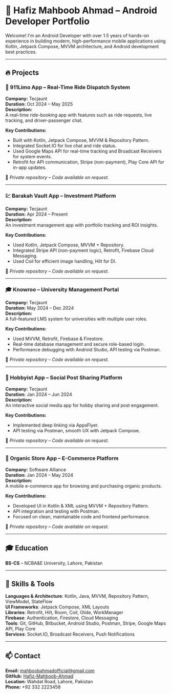 
# 📱 Hafiz Mahboob Ahmad – Android Developer Portfolio

Welcome! I'm an Android Developer with over 1.5 years of hands-on experience in building modern, high-performance mobile applications using Kotlin, Jetpack Compose, MVVM architecture, and Android development best practices.

---

## 🔥 Projects

### 🚖 911Limo App – Real-Time Ride Dispatch System
**Company:** Tecjaunt  
**Duration:** Oct 2024 – May 2025  
**Description:**  
A real-time ride-booking app with features such as ride requests, live tracking, and driver-passenger chat.

**Key Contributions:**
- Built with Kotlin, Jetpack Compose, MVVM & Repository Pattern.
- Integrated Socket.IO for live chat and ride status.
- Used Google Maps API for real-time tracking and Broadcast Receivers for system events.
- Retrofit for API communication, Stripe (non-payment), Play Core API for in-app updates.

📍 *Private repository – Code available on request.*

---


### 💹 Barakah Vault App – Investment Platform  
**Company:** Tecjaunt  
**Duration:** Apr 2024 – Present  
**Description:**  
An investment management app with portfolio tracking and ROI insights.

**Key Contributions:**
- Used Kotlin, Jetpack Compose, MVVM + Repository.
- Integrated Stripe API (non-payment logic), Retrofit, Firebase Cloud Messaging.
- Used Coil for efficient image handling, Hilt for DI.

📍 *Private repository – Code available on request.*

---

### 🎓 Knowroo – University Management Portal  
**Company:** Tecjaunt  
**Duration:** May 2024 – Dec 2024  
**Description:**  
A full-featured LMS system for universities with multiple user roles.

**Key Contributions:**
- Used MVVM, Retrofit, Firebase & Firestore.
- Real-time database management and secure role-based login.
- Performance debugging with Android Studio, API testing via Postman.

📍 *Private repository – Code available on request.*

---

### 🎨 Hobbyist App – Social Post Sharing Platform  
**Company:** Tecjaunt  
**Duration:** Jan 2024 – Jun 2024  
**Description:**  
An interactive social media app for hobby sharing and post engagement.

**Key Contributions:**
- Implemented deep linking via AppsFlyer.
- API testing via Postman, smooth UX with Jetpack Compose.

📍 *Private repository – Code available on request.*

---

### 🛒 Organic Store App – E-Commerce Platform  
**Company:** Software Alliance  
**Duration:** Jan 2024 – May 2024  
**Description:**  
A mobile e-commerce app for browsing and purchasing organic products.

**Key Contributions:**
- Developed UI in Kotlin & XML using MVVM + Repository Pattern.
- API integration and testing with Postman.
- Focused on clean, maintainable code and frontend performance.

📍 *Private repository – Code available on request.*

---

## 🎓 Education
**BS-CS** – NCBA&E University, Lahore, Pakistan

---

## 🔧 Skills & Tools

**Languages & Architecture**: Kotlin, Java, MVVM, Repository Pattern, ViewModel, StateFlow  
**UI Frameworks**: Jetpack Compose, XML Layouts  
**Libraries**: Retrofit, Hilt, Room, Coil, Glide, WorkManager  
**Firebase**: Authentication, Firestore, Cloud Messaging  
**Tools**: Git, GitHub, Bitbucket, Android Studio, Postman, Stripe, Google Maps API, Play Core  
**Services**: Socket.IO, Broadcast Receivers, Push Notifications

---

## 📫 Contact

**Email:** mahboobahmadofficial@gmail.com  
**GitHub:** [Hafiz-Mahboob-Ahmad](https://github.com/Hafiz-Mahboob-Ahmad)  
**Location:** Wahdat Road, Lahore, Pakistan  
**Phone:** +92 332 2223458
